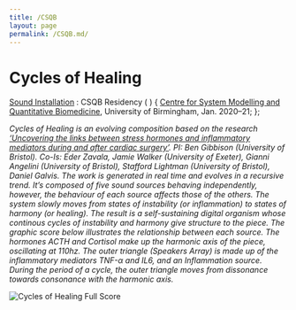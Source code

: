 ```yaml
---
title: /CSQB
layout: page
permalink: /CSQB.md/
---
```


# Cycles of Healing
<ins>Sound Installation</ins> : CSQB Residency ( ) {
 [Centre for System Modelling and Quantitative Biomedicine](https://www.birmingham.ac.uk/research/systems-modelling-and-quantitative-biomedicine/index.aspx), University of Birmingham, Jan. 2020–21;
};
  
*Cycles of Healing is an evolving composition based on the research [‘Uncovering the links between stress hormones and inflammatory mediators during and after cardiac surgery’](https://www.youtube.com/watch?v=h-SUkCbMIZs&ab_channel=SMQBUniversityofBirmingham). 
PI: Ben Gibbison (University of Bristol). Co-Is: Eder Zavala, Jamie Walker (University of Exeter), Gianni Angelini (University of Bristol), Stafford Lightman (University of Bristol), Daniel Galvis. 
The work is generated in real time and evolves in a recursive trend. It’s composed of five sound sources behaving independently, however, the behaviour of each source affects those of the others. The system slowly moves from states of instability (or inflammation) to states of harmony (or healing). The result is a self-sustaining digital organism whose continous cycles of instability and harmony give structure to the piece.
The graphic score below illustrates the relationship between each source. The hormones ACTH and Cortisol make up the harmonic axis of the piece, oscillating at 110hz. The outer triangle (Speakers Array) is made up of the inflammatory mediators TNF-α and IL6, and an Inflammation source. During the period of a cycle, the outer triangle moves from dissonance towards consonance with the harmonic axis.*

<img alt="Cycles of Healing Full Score" class="centered-image" src="/vlp1602.github.io/images/CSQB_Score.jpg" />

